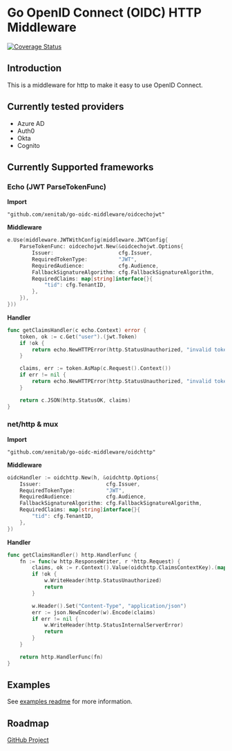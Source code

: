 # Go OpenID Connect (OIDC) HTTP Middleware

[![Coverage Status](https://coveralls.io/repos/github/XenitAB/go-oidc-middleware/badge.svg)](https://coveralls.io/github/XenitAB/go-oidc-middleware)

## Introduction

This is a middleware for http to make it easy to use OpenID Connect.

## Currently tested providers

- Azure AD
- Auth0
- Okta
- Cognito

## Currently Supported frameworks

### Echo (JWT ParseTokenFunc)

**Import**

`"github.com/xenitab/go-oidc-middleware/oidcechojwt"`

**Middleware**

```go
e.Use(middleware.JWTWithConfig(middleware.JWTConfig{
    ParseTokenFunc: oidcechojwt.New(&oidcechojwt.Options{
        Issuer:                     cfg.Issuer,
        RequiredTokenType:          "JWT",
        RequiredAudience:           cfg.Audience,
        FallbackSignatureAlgorithm: cfg.FallbackSignatureAlgorithm,
        RequiredClaims: map[string]interface{}{
            "tid": cfg.TenantID,
        },
    }),
}))
```

**Handler**

```go
func getClaimsHandler(c echo.Context) error {
	token, ok := c.Get("user").(jwt.Token)
	if !ok {
		return echo.NewHTTPError(http.StatusUnauthorized, "invalid token")
	}

	claims, err := token.AsMap(c.Request().Context())
	if err != nil {
		return echo.NewHTTPError(http.StatusUnauthorized, "invalid token")
	}

	return c.JSON(http.StatusOK, claims)
}
```

### net/http & mux

**Import**

`"github.com/xenitab/go-oidc-middleware/oidchttp"`

**Middleware**

```go
oidcHandler := oidchttp.New(h, &oidchttp.Options{
    Issuer:                     cfg.Issuer,
    RequiredTokenType:          "JWT",
    RequiredAudience:           cfg.Audience,
    FallbackSignatureAlgorithm: cfg.FallbackSignatureAlgorithm,
    RequiredClaims: map[string]interface{}{
        "tid": cfg.TenantID,
    },
})
```

**Handler**

```go
func getClaimsHandler() http.HandlerFunc {
	fn := func(w http.ResponseWriter, r *http.Request) {
		claims, ok := r.Context().Value(oidchttp.ClaimsContextKey).(map[string]interface{})
		if !ok {
			w.WriteHeader(http.StatusUnauthorized)
			return
		}

		w.Header().Set("Content-Type", "application/json")
		err := json.NewEncoder(w).Encode(claims)
		if err != nil {
			w.WriteHeader(http.StatusInternalServerError)
			return
		}
	}

	return http.HandlerFunc(fn)
}
```


## Examples

See [examples readme](examples/README.md) for more information.

## Roadmap

[GitHub Project](https://github.com/XenitAB/go-oidc-middleware/projects/1)
